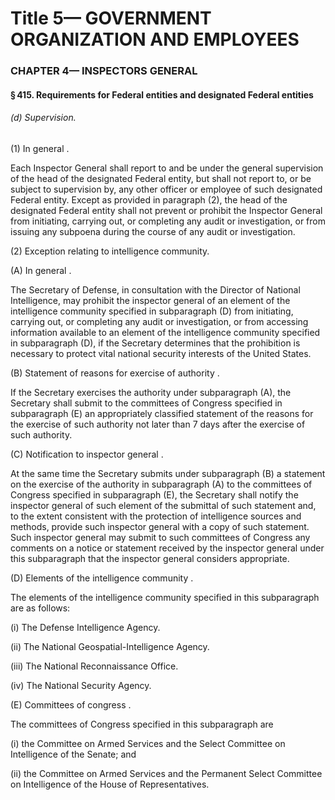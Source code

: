 
# Title 5— GOVERNMENT ORGANIZATION AND EMPLOYEES
### CHAPTER 4— INSPECTORS GENERAL
#### § 415. Requirements for Federal entities and designated Federal entities
###### (d) Supervision.

(1) In general .

Each Inspector General shall report to and be under the general supervision of the head of the designated Federal entity, but shall not report to, or be subject to supervision by, any other officer or employee of such designated Federal entity. Except as provided in paragraph (2), the head of the designated Federal entity shall not prevent or prohibit the Inspector General from initiating, carrying out, or completing any audit or investigation, or from issuing any subpoena during the course of any audit or investigation.

(2) Exception relating to intelligence community.

(A) In general .

The Secretary of Defense, in consultation with the Director of National Intelligence, may prohibit the inspector general of an element of the intelligence community specified in subparagraph (D) from initiating, carrying out, or completing any audit or investigation, or from accessing information available to an element of the intelligence community specified in subparagraph (D), if the Secretary determines that the prohibition is necessary to protect vital national security interests of the United States.

(B) Statement of reasons for exercise of authority .

If the Secretary exercises the authority under subparagraph (A), the Secretary shall submit to the committees of Congress specified in subparagraph (E) an appropriately classified statement of the reasons for the exercise of such authority not later than 7 days after the exercise of such authority.

(C) Notification to inspector general .

At the same time the Secretary submits under subparagraph (B) a statement on the exercise of the authority in subparagraph (A) to the committees of Congress specified in subparagraph (E), the Secretary shall notify the inspector general of such element of the submittal of such statement and, to the extent consistent with the protection of intelligence sources and methods, provide such inspector general with a copy of such statement. Such inspector general may submit to such committees of Congress any comments on a notice or statement received by the inspector general under this subparagraph that the inspector general considers appropriate.

(D) Elements of the intelligence community .

The elements of the intelligence community specified in this subparagraph are as follows:

(i) The Defense Intelligence Agency.

(ii) The National Geospatial-Intelligence Agency.

(iii) The National Reconnaissance Office.

(iv) The National Security Agency.

(E) Committees of congress .

The committees of Congress specified in this subparagraph are

(i) the Committee on Armed Services and the Select Committee on Intelligence of the Senate; and

(ii) the Committee on Armed Services and the Permanent Select Committee on Intelligence of the House of Representatives.
